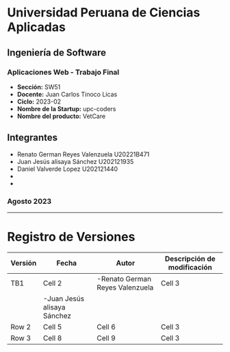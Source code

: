 # Universidad Peruana de Ciencias Aplicadas
## Ingeniería de Software
### Aplicaciones Web - Trabajo Final
- **Sección:** SW51
- **Docente:** Juan Carlos Tinoco Licas
- **Ciclo:** 2023-02
- **Nombre de la Startup:** upc-coders
- **Nombre del producto:** VetCare

## Integrantes
- Renato German Reyes Valenzuela    U20221B471
- Juan Jesús alisaya Sánchez    U202121935
- Daniel Valverde Lopez    U202121440
-
-

### Agosto 2023

------------------------------------------------------
# Registro de Versiones

| Versión  | Fecha    |   Autor  |   Descripción de modificación    |
|----------|----------|----------|----------------------------------|
|   TB1    | Cell 2   | -Renato German Reyes Valenzuela   |            Cell 3                | 
                      | -Juan Jesús alisaya Sánchez       |
| Row 2    | Cell 5   | Cell 6   | Cell 3   |
| Row 3    | Cell 8   | Cell 9   | Cell 3   |
